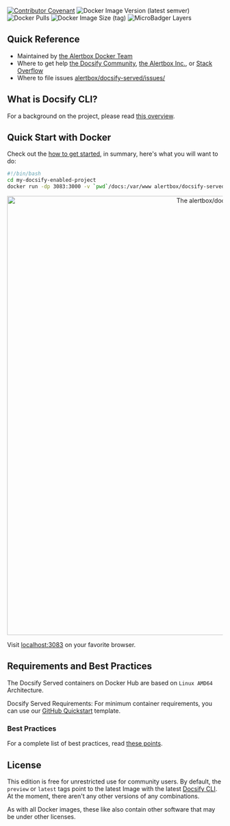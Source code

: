 [![Contributor Covenant](https://img.shields.io/badge/Contributor%20Covenant-v1.4%20adopted-ff69b4.svg)](CODE_OF_CONDUCT.md)
![Docker Image Version (latest semver)](https://img.shields.io/docker/v/alertbox/docsify-served?sort=semver)
![Docker Pulls](https://img.shields.io/docker/pulls/alertbox/docsify-served)
![Docker Image Size (tag)](https://img.shields.io/docker/image-size/alertbox/docsify-served/latest)
![MicroBadger Layers](https://img.shields.io/microbadger/layers/alertbox/docsify-served)

## Quick Reference

- Maintained by [the Alertbox Docker Team](https://alertbox.github.io/docsify-served/)
- Where to get help [the Docsify Community](https://discord.gg/3NwKFyR/), [the Alertbox Inc.](https://alertbox.github.io/docsify-served/#/quick-start), or [Stack Overflow](https://stackoverflow.com/questions/tagged/docsify)
- Where to file issues [alertbox/docsify-served/issues/](https://github.com/alertbox/docsify-served/issues/)

## What is Docsify CLI?

For a background on the project, please read [this overview](https://docsifyjs.github.io/docsify-cli/).

## Quick Start with Docker

Check out the [how to get started](https://alertbox.github.io/docsify-served/#/quick-start), in summary, here's what you will want to do:

```bash
#!/bin/bash
cd my-docsify-enabled-project
docker run -dp 3083:3000 -v `pwd`/docs:/var/www alertbox/docsify-served
```

<p align="center">
  <img alt="The alertbox/docsify-served in action" src="https://user-images.githubusercontent.com/958227/83913776-9a596a80-a78d-11ea-83ea-b8d953996c21.png" width="1024">
</p>

Visit [localhost:3083](https://localhost:3083) on your favorite browser.

## Requirements and Best Practices

The Docsify Served containers on Docker Hub are based on `Linux AMD64` Architecture.

Docsify Served Requirements: For minimum container requirements, you can use our [GitHub Quickstart](https://alertbox.io/gh-quickstart/) template.

### Best Practices

For a complete list of best practices, read [these points](https://alertbox.github.io/docsify-served/#/best-practices).

## License

This edition is free for unrestricted use for community users. By default, the `preview` or `latest` tags point to the latest Image with the latest [Docsify CLI](https://docsifyjs.github.io/docsify-cli/). At the moment, there aren't any other versions of any combinations.

As with all Docker images, these like also contain other software that may be under other licenses.
